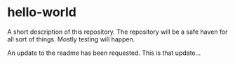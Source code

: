 # hello-world

A short description of this repository. The repository will be a safe haven for all sort of things.
Mostly testing will happen. 

An update to the readme has been requested. This is that update...
